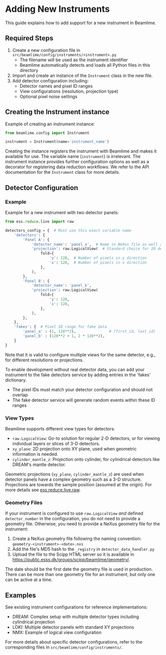 # Adding New Instruments

This guide explains how to add support for a new instrument in Beamlime.

## Required Steps

1. Create a new configuration file in `src/beamlime/config/instruments/<instrument>.py`
   - The filename will be used as the instrument identifier
   - Beamlime automatically detects and loads all Python files in this directory
2. Import and create an instance of the `Instrument` class in the new file.
3. Add detector configuration including:
   - Detector names and pixel ID ranges
   - View configurations (resolution, projection type)
   - Optional pixel noise settings

## Creating the Instrument instance

Example of creating an instrument instance:

```python
from beamlime.config import Instrument

instrument = Instrument(name='instrument_name')
```

Creating the instance registers the instrument with Beamlime and makes it available for use.
The variable name (`instrument`) is irrelevant.
The instrument instance provides further configuration options as well as a decorator for registering data reduction workflows.
We refer to the API documentation for the `Instrument` class for more details.

## Detector Configuration

### Example

Example for a new instrument with two detector panels:

```python
from ess.reduce.live import raw

detectors_config = {  # Must use this exact variable name
    'detectors': {
        'Panel A': {
            'detector_name': 'panel_a',  # Name in NeXus file as well as source_name in Kafka
            'projection': raw.LogicalView(  # Standard choice for 2D detectors
                fold={
                    'y': 128,  # Number of pixels in y direction
                    'x': 128,  # Number of pixels in x direction
                },
            ),
        },
        'Panel B': {
            'detector_name': 'panel_b',
            'projection': raw.LogicalView(
                fold={
                    'y': 128,
                    'x': 128,
                },
            ),
        },
    },
    'fakes': {  # Pixel ID range for fake data
        'panel_a' : (1, 128**2),               # (first_id, last_id)
        'panel_b' : (128**2 + 1, 2 * 128**2),
    }
}
```

Note that it is valid to configure multiple views for the same detector, e.g., for different resolutions or projections.


To enable development without real detector data, you can add your instrument to the fake detectors service by adding entries in the 'fakes' dictionary.

- The pixel IDs must match your detector configuration and should not overlap
- The fake detector service will generate random events within these ID ranges

### View Types

Beamlime supports different view types for detectors:

- `raw.LogicalView`: Go-to solution for regular 2-D detectors, or for viewing individual layers or slices of 3-D detectors.
- `xy_plane`: 2D projection onto XY plane, used when geometric information is needed.
- `cylinder_mantle_z`: Projection onto cylinder, for cylindrical detectors like DREAM's mantle detector.

Geometric projections (`xy_plane`, `cylinder_mantle_z`) are used when detector panels have a complex geometry such as a 3-D structure.
Projections are towards the sample position (assumed at the origin).
For more details see [ess.reduce.live.raw](https://scipp.github.io/essreduce/generated/modules/ess.reduce.live.raw.html).

### Geometry Files

If your instrument is configured to use `raw.LogicalView` *and* defined `detector_number` in the configuration, you do not need to provide a geometry file.
Otherwise, you need to provide a NeXus geometry file for the instrument:

1. Create a NeXus geometry file following the naming convention: `geometry-<instrument>-<date>.nxs`
2. Add the file's MD5 hash to the `_registry` in `detector_data_handler.py`
3. Upload the file to the Scipp HTML server so it is available in https://public.esss.dk/groups/scipp/beamlime/geometry/.

The date should be the first date the geometry file is used in production.
There can be more than one geometry file for an instrument, but only one can be active at a time.

## Examples

See existing instrument configurations for reference implementations:

- DREAM: Complex setup with multiple detector types including cylindrical projection
- LOKI: Multiple detector panels with standard XY projections
- NMX: Example of logical view configuration

For more details about specific detector configurations, refer to the corresponding files in `src/beamlime/config/instruments/`.
